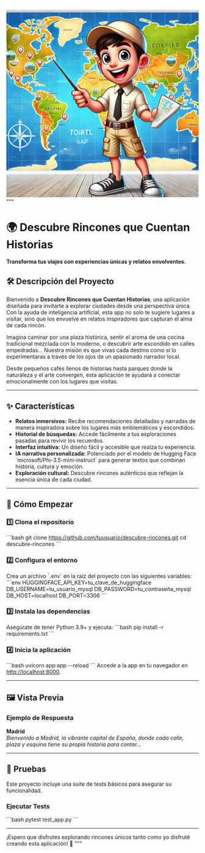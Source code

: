 ![imagen_guia](images/readme_image.png)
"""
# 🌍 **Descubre Rincones que Cuentan Historias**  
**Transforma tus viajes con experiencias únicas y relatos envolventes.**

## 🛠️ **Descripción del Proyecto**  
Bienvenido a **Descubre Rincones que Cuentan Historias**, una aplicación diseñada para invitarte a explorar ciudades desde una perspectiva única. Con la ayuda de inteligencia artificial, esta app no solo te sugiere lugares a visitar, sino que los envuelve en relatos inspiradores que capturan el alma de cada rincón. 

Imagina caminar por una plaza histórica, sentir el aroma de una cocina tradicional mezclada con lo moderno, o descubrir arte escondido en calles empedradas... Nuestra misión es que vivas cada destino como si lo experimentaras a través de los ojos de un apasionado narrador local.

Desde pequeños cafés llenos de historias hasta parques donde la naturaleza y el arte convergen, esta aplicación te ayudará a conectar emocionalmente con los lugares que visitas.

---

## ✨ **Características**
- **Relatos inmersivos:** Recibe recomendaciones detalladas y narradas de manera inspiradora sobre los lugares más emblemáticos y escondidos.
- **Historial de búsquedas:** Accede fácilmente a tus exploraciones pasadas para revivir los recuerdos.
- **Interfaz intuitiva:** Un diseño fácil y accesible que realza tu experiencia.
- **IA narrativa personalizada:** Potenciado por el modelo de Hugging Face \`microsoft/Phi-3.5-mini-instruct\` para generar textos que combinan historia, cultura y emoción.
- **Exploración cultural:** Descubre rincones auténticos que reflejan la esencia única de cada ciudad.

---

## 🚀 **Cómo Empezar**

### 1️⃣ **Clona el repositorio**
\`\`\`bash
git clone https://github.com/tuusuario/descubre-rincones.git
cd descubre-rincones
\`\`\`

### 2️⃣ **Configura el entorno**
Crea un archivo \`.env\` en la raíz del proyecto con las siguientes variables:
\`\`\`env
HUGGINGFACE_API_KEY=tu_clave_de_huggingface
DB_USERNAME=tu_usuario_mysql
DB_PASSWORD=tu_contraseña_mysql
DB_HOST=localhost
DB_PORT=3306
\`\`\`

### 3️⃣ **Instala las dependencias**
Asegúrate de tener Python 3.9+ y ejecuta:
\`\`\`bash
pip install -r requirements.txt
\`\`\`

### 4️⃣ **Inicia la aplicación**
\`\`\`bash
uvicorn app:app --reload
\`\`\`
Accede a la app en tu navegador en [http://localhost:8000](http://localhost:8000).

---

## 🖼️ **Vista Previa**

### **Ejemplo de Respuesta**
**Madrid**  
_Bienvenido a Madrid, la vibrante capital de España, donde cada calle, plaza y esquina tiene su propia historia para contar..._

---

## 🧪 **Pruebas**
Este proyecto incluye una suite de tests básicos para asegurar su funcionalidad.  

### **Ejecutar Tests**
\`\`\`bash
pytest test_app.py
\`\`\`

--- 

¡Espero que disfrutes explorando rincones únicos tanto como yo disfruté creando esta aplicación! 🌟
"""
